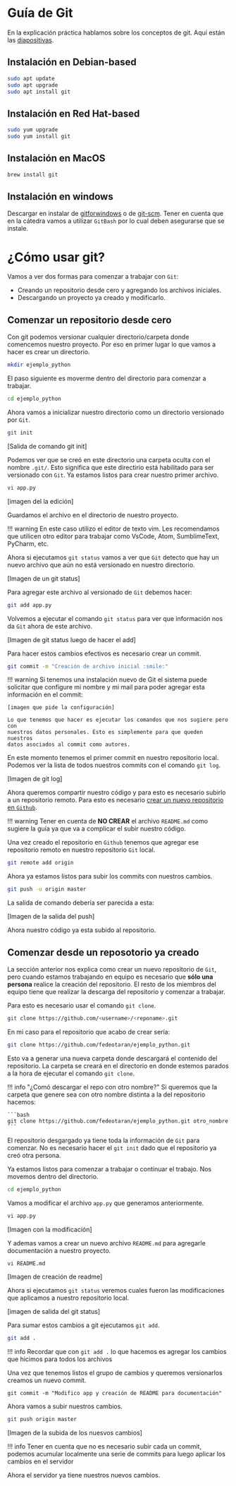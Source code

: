 Guía de Git
===========

En la explicación práctica hablamos sobre los conceptos de git. Aquí están las
[diapositivas](https://docs.google.com/presentation/d/1pQyjBfV_tz7M2PCS3nvcnHsRaJmJaWhbYeIzzddTfVA/edit?usp=sharing).

## Instalación en Debian-based

```bash
sudo apt update
sudo apt upgrade
sudo apt install git
```

## Instalación en Red Hat-based

```bash
sudo yum upgrade
sudo yum install git
```

## Instalación en MacOS

```bash
brew install git
```

## Instalación en windows

Descargar en instalar de [gitforwindows](https://gitforwindows.org/) o de
[git-scm](https://git-scm.com/download/win). Tener en cuenta que en la cátedra
vamos a utilizar `GitBash` por lo cual deben asegurarse que se instale.

¿Cómo usar git?
===============

Vamos a ver dos formas para comenzar a trabajar con `Git`:

- Creando un repositorio desde cero y agregando los archivos iniciales.
- Descargando un proyecto ya creado y modificarlo.

## Comenzar un repositorio desde cero

Con git podemos versionar cualquier directorio/carpeta donde comencemos nuestro
proyecto. Por eso en primer lugar lo que vamos a hacer es crear un directorio.

```bash
mkdir ejemplo_python
```

El paso siguiente es moverme dentro del directorio para comenzar a trabajar.

```bash
cd ejemplo_python
```

Ahora vamos a inicializar nuestro directorio como un directorio versionado por
`Git`.

```bash
git init
```

[Salida de comando git init]

Podemos ver que se creó en este directorio una carpeta oculta con el nombre
`.git/`. Esto significa que este directirio está habilitado para ser versionado
con `Git`. Ya estamos listos para crear nuestro primer archivo.

```bash
vi app.py
```

[imagen del la edición]

Guardamos el archivo en el directorio de nuestro proyecto.

!!! warning
    En este caso utilizo el editor de texto vim. Les recomendamos que utilicen
    otro editor para trabajar como VsCode, Atom, SumblimeText, PyCharm, etc.

Ahora si ejecutamos `git status` vamos a ver que `Git` detecto que hay un nuevo
archivo que aún no está versionado en nuestro directorio.

[Imagen de un git status]

Para agregar este archivo al versionado de `Git` debemos hacer:

```bash
git add app.py
```

Volvemos a ejecutar el comando `git status` para ver que información nos da
`Git` ahora de este archivo.

[Imagen de git status luego de hacer el add]

Para hacer estos cambios efectivos es necesario crear un commit.

```bash
git commit -m "Creación de archivo inicial :smile:"
```

!!! warning
    Si tenemos una instalación nuevo de Git el sistema puede solicitar que
    configure mi nombre y mi mail para poder agregar esta información en el
    commit:

    [imagen que pide la configuración]

    Lo que tenemos que hacer es ejecutar los comandos que nos sugiere pero con
    nuestros datos personales. Esto es simplemente para que queden nuestros
    datos asociados al commit como autores.

En este momento tenemos el primer commit en nuestro repositorio local.
Podemos ver la lista de todos nuestros commits con el comando `git log`.

[Imagen de git log]

Ahora queremos compartir nuestro código y para esto es necesario subirlo a un
repositorio remoto. Para esto es necesario [crear un nuevo repositorio en
`Github`](https://help.github.com/es/enterprise/2.17/user/github/getting-started-with-github/create-a-repo).

!!! warning
    Tener en cuenta de **NO CREAR** el archivo `README.md` como sugiere la guía
    ya que va a complicar el subir nuestro código.

Una vez creado el repositorio en `Github` tenemos que agregar ese repositorio
remoto en nuestro repositorio `Git` local.

```bash
git remote add origin 
```

Ahora ya estamos listos para subir los commits con nuestros cambios.

```bash
git push -u origin master
```

La salida de comando debería ser parecida a esta:

[Imagen de la salida del push]

Ahora nuestro código ya esta subido al repositorio.

## Comenzar desde un reposotorio ya creado

La sección anterior nos explica como crear un nuevo repositorio de `Git`, pero
cuando estamos trabajando en equipo es necesario que **sólo una persona**
realice la creación del repositorio. El resto de los miembros del equipo tiene
que realizar la descarga del repositorio y comenzar a trabajar.

Para esto es necesario usar el comando `git clone`.

```bash
git clone https://github.com/<username>/<reponame>.git
```

En mi caso para el repositorio que acabo de crear sería:

```bash
git clone https://github.com/fedeotaran/ejemplo_python.git
```

Esto va a generar una nueva carpeta donde descargará el contenido del
repositorio. La carpeta se creará en el directorio en donde estemos parados
a la hora de ejecutar el comando `git clone`.

!!! info "¿Comó descargar el repo con otro nombre?"
    Si queremos que la carpeta que genere sea con otro nombre distinta a la del
    repositorio hacemos:

    ```bash
    git clone https://github.com/fedeotaran/ejemplo_python.git otro_nombre
    ```

El repositorio desgargado ya tiene toda la información de `Git` para comenzar.
No es necesario hacer el `git init` dado que el repositorio ya creó otra
persona.

Ya estamos listos para comenzar a trabajar o continuar el trabajo. Nos movemos
dentro del directorio.

```bash
cd ejemplo_python
```

Vamos a modificar el archivo `app.py` que generamos anteriormente.

```bash
vi app.py
```

[Imagen con la modificación]

Y ademas vamos a crear un nuevo archivo `README.md` para agregarle documentación
a nuestro proyecto.

```bash
vi README.md
```

[Imagen de creación de readme]

Ahora si ejecutamos `git status` veremos cuales fueron las modificaciones que
aplicamos a nuestro repositorio local.

[imagen de salida del git status]

Para sumar estos cambios a git ejecutamos `git add`.

```bash
git add .
```

!!! info
    Recordar que con `git add .` lo que hacemos es agregar los cambios que
    hicimos para todos los archivos

Una vez que tenemos listos el grupo de cambios y queremos versionarlos creamos
un nuevo commit.

```
git commit -m "Modifico app y creación de README para documentación"
```

Ahora vamos a subir nuestros cambios.

```bash
git push origin master
```

[Imagen de la subida de los nuesvos cambios]

!!! info
    Tener en cuenta que no es necesario subir cada un commit, podemos acumular
    localmente una serie de commits para luego aplicar los cambios en el
    servidor

Ahora el servidor ya tiene nuestros nuevos cambios.
